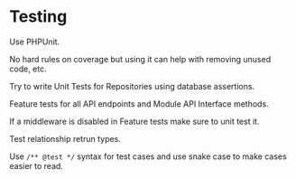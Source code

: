 # Testing

Use PHPUnit.

No hard rules on coverage but using it can help with removing unused code, etc.

Try to write Unit Tests for Repositories using database assertions.

Feature tests for all API endpoints and Module API Interface methods.

If a middleware is disabled in Feature tests make sure to unit test it.

Test relationship retrun types.

Use `/** @test */` syntax for test cases and use snake case to make cases easier to read.
